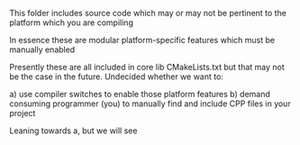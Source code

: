 This folder includes source code which may or may not be pertinent 
to the platform which you are compiling

In essence these are modular platform-specific features which must be 
manually enabled

Presently these are all included in core lib CMakeLists.txt but that
may not be the case in the future.  Undecided whether we want to:

a) use compiler switches to enable those platform features
b) demand consuming programmer (you) to manually find and include CPP files in your project

Leaning towards a, but we will see
